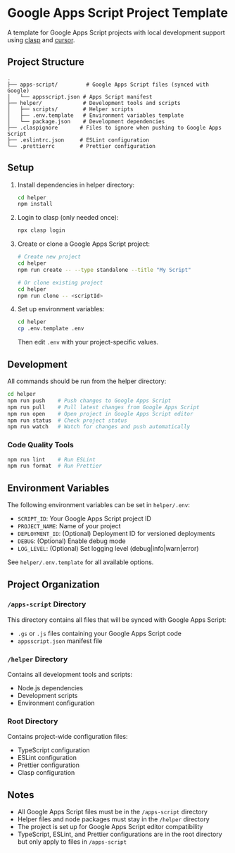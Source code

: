 # Google Apps Script Project Template

A template for Google Apps Script projects with local development support using [clasp](https://github.com/google/clasp/tree/master) and [cursor](https://docs.cursor.com/getting-started/introduction).

## Project Structure

```
.
├── apps-script/         # Google Apps Script files (synced with Google)
│   └── appsscript.json # Apps Script manifest
├── helper/             # Development tools and scripts
│   ├── scripts/        # Helper scripts
│   ├── .env.template   # Environment variables template
│   └── package.json    # Development dependencies
├── .claspignore       # Files to ignore when pushing to Google Apps Script
├── .eslintrc.json     # ESLint configuration
└── .prettierrc        # Prettier configuration
```

## Setup

1. Install dependencies in helper directory:

   ```bash
   cd helper
   npm install
   ```

2. Login to clasp (only needed once):

   ```bash
   npx clasp login
   ```

3. Create or clone a Google Apps Script project:

   ```bash
   # Create new project
   cd helper
   npm run create -- --type standalone --title "My Script"

   # Or clone existing project
   cd helper
   npm run clone -- <scriptId>
   ```

4. Set up environment variables:
   ```bash
   cd helper
   cp .env.template .env
   ```
   Then edit `.env` with your project-specific values.

## Development

All commands should be run from the helper directory:

```bash
cd helper
npm run push    # Push changes to Google Apps Script
npm run pull    # Pull latest changes from Google Apps Script
npm run open    # Open project in Google Apps Script editor
npm run status  # Check project status
npm run watch   # Watch for changes and push automatically
```

### Code Quality Tools

```bash
npm run lint    # Run ESLint
npm run format  # Run Prettier
```

## Environment Variables

The following environment variables can be set in `helper/.env`:

- `SCRIPT_ID`: Your Google Apps Script project ID
- `PROJECT_NAME`: Name of your project
- `DEPLOYMENT_ID`: (Optional) Deployment ID for versioned deployments
- `DEBUG`: (Optional) Enable debug mode
- `LOG_LEVEL`: (Optional) Set logging level (debug|info|warn|error)

See `helper/.env.template` for all available options.

## Project Organization

### `/apps-script` Directory

This directory contains all files that will be synced with Google Apps Script:

- `.gs` or `.js` files containing your Google Apps Script code
- `appsscript.json` manifest file

### `/helper` Directory

Contains all development tools and scripts:

- Node.js dependencies
- Development scripts
- Environment configuration

### Root Directory

Contains project-wide configuration files:

- TypeScript configuration
- ESLint configuration
- Prettier configuration
- Clasp configuration

## Notes

- All Google Apps Script files must be in the `/apps-script` directory
- Helper files and node packages must stay in the `/helper` directory
- The project is set up for Google Apps Script editor compatibility
- TypeScript, ESLint, and Prettier configurations are in the root directory but only apply to files in `/apps-script`
